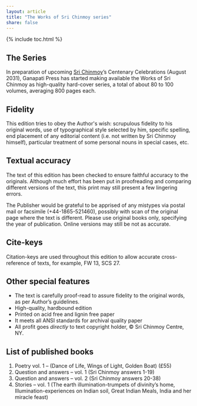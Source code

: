 ```yaml
---
layout: article
title: "The Works of Sri Chinmoy series"
share: false
---
```



{% include toc.html %}

## The Series

In preparation of upcoming [Sri Chinmoy](http://www.srichinmoy.org)’s Centenary Celebrations (August 2031), Ganapati Press has started making available the Works of Sri Chinmoy as high-quality hard-cover series, a total of about 80 to 100 volumes, averaging 800 pages each.


## Fidelity

This edition tries to obey the Author's wish: scrupulous fidelity to his original words, use of typographical style selected by him, specific spelling, end placement of any editorial content (i.e. not written by Sri Chinmoy himself), particular treatment of some personal nouns in special cases, etc.


## Textual accuracy

The text of this edition has been checked to ensure faithful accuracy to the originals. Although much effort has been put in proofreading and comparing different versions of the text, this print may still present a few lingering errors.

The Publisher would be grateful to be apprised of any mistypes via postal mail or facsimile (+44-1865-521460), possibly with scan of the original page where the text is different. Please use  original books only, specifying the year of publication. Online versions may still be not as accurate.

## Cite-keys

Citation-keys are used throughout this edition to allow accurate cross-reference of texts, for example, FW 13, SCS 27.

## Other special features

- The text is carefully proof-read to assure fidelity to the original words, as per Author’s guidelines.
- High-quality, hardbound edition
- Printed on acid free and lignin free paper
- It meets all ANSI standards for archival quality paper
- All profit goes _directly_ to text copyright holder, &copy; Sri Chinmoy Centre, NY.


## List of published books

1.	Poetry vol. 1 – (Dance of Life, Wings of Light, Golden Boat) (£55)
2.	Question and answers – vol. 1  (Sri Chinmoy answers 1-19)
3.	Question and answers – vol. 2 (Sri Chinmoy answers 20-38)
4.	Stories – vol. 1 (The earth illumination-trumpets of divinity’s home, Illumination-experiences on Indian soil, Great Indian Meals, India and her miracle feast)

